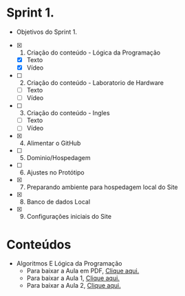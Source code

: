 # Sprint 1.
 * Objetivos do Sprint 1.

- [x] 1. Criação do conteúdo - Lógica da Programação
   * [x] Texto
   * [x] Vídeo
- [ ] 2. Criação do conteúdo - Laboratorio de Hardware
   * [ ] Texto
   * [ ] Vídeo 
- [ ] 3. Criação do conteúdo - Ingles
   * [ ] Texto
   * [ ] Vídeo 
- [x] 4. Alimentar o GitHub
- [ ] 5. Dominio/Hospedagem
- [ ] 6. Ajustes no Protótipo
- [x] 7. Preparando ambiente para hospedagem local do Site
- [x] 8. Banco de dados Local
- [x] 9. Configurações iniciais do Site

# Conteúdos 

* Algoritmos E Lógica da Programação
   * Para baixar a Aula em PDF,  [Clique aqui.]()
   * Para baixar a Aula 1, [Clique aqui.]()
   * Para baixar a Aula 2, [Clique aqui.]()
